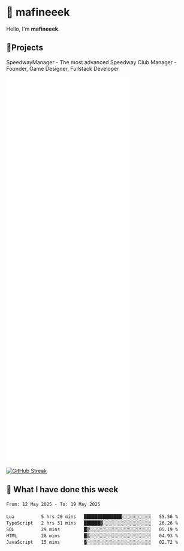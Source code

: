 # 👋 mafineeek
Hello, I'm **mafineeek**.

## 📝Projects

SpeedwayManager - The most advanced Speedway Club Manager - Founder, Game Designer, Fullstack Developer


![](./github-metrics.svg)

[![GitHub Streak](https://streak-stats.demolab.com/?user=mafineeek)](https://git.io/streak-stats)

## 📰 What I have done this week
<!--START_SECTION:waka-->

```txt
From: 12 May 2025 - To: 19 May 2025

Lua          5 hrs 20 mins   ██████████████░░░░░░░░░░░   55.56 %
TypeScript   2 hrs 31 mins   ██████▓░░░░░░░░░░░░░░░░░░   26.26 %
SQL          29 mins         █▒░░░░░░░░░░░░░░░░░░░░░░░   05.19 %
HTML         28 mins         █▒░░░░░░░░░░░░░░░░░░░░░░░   04.93 %
JavaScript   15 mins         ▓░░░░░░░░░░░░░░░░░░░░░░░░   02.72 %
```

<!--END_SECTION:waka-->
